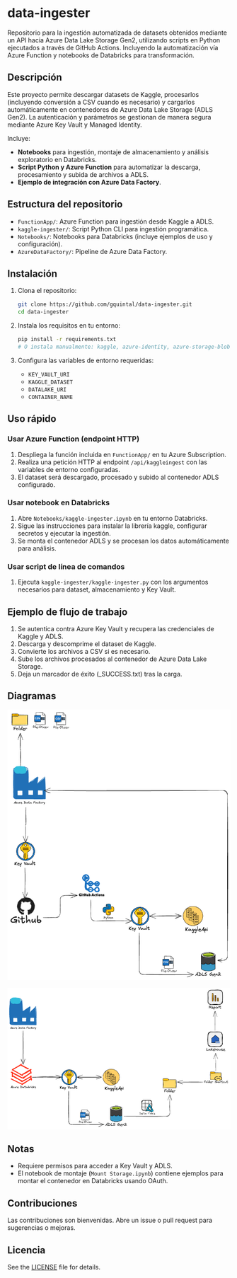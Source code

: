 # data-ingester

Repositorio para la ingestión automatizada de datasets obtenidos mediante un API hacia Azure Data Lake Storage Gen2, utilizando scripts en Python ejecutados a través de GitHub Actions. Incluyendo la automatización vía Azure Function y notebooks de Databricks para transformación.

## Descripción

Este proyecto permite descargar datasets de Kaggle, procesarlos (incluyendo conversión a CSV cuando es necesario) y cargarlos automáticamente en contenedores de Azure Data Lake Storage (ADLS Gen2). La autenticación y parámetros se gestionan de manera segura mediante Azure Key Vault y Managed Identity.

Incluye:
- **Notebooks** para ingestión, montaje de almacenamiento y análisis exploratorio en Databricks.
- **Script Python y Azure Function** para automatizar la descarga, procesamiento y subida de archivos a ADLS.
- **Ejemplo de integración con Azure Data Factory**.

## Estructura del repositorio

- `FunctionApp/`: Azure Function para ingestión desde Kaggle a ADLS.
- `kaggle-ingester/`: Script Python CLI para ingestión programática.
- `Notebooks/`: Notebooks para Databricks (incluye ejemplos de uso y configuración).
- `AzureDataFactory/`: Pipeline de Azure Data Factory.

## Instalación

1. Clona el repositorio:
   ```bash
   git clone https://github.com/gquintal/data-ingester.git
   cd data-ingester
   ```

2. Instala los requisitos en tu entorno:
   ```bash
   pip install -r requirements.txt
   # O instala manualmente: kaggle, azure-identity, azure-storage-blob, azure-keyvault-secrets, pandas, etc.
   ```

3. Configura las variables de entorno requeridas:
   - `KEY_VAULT_URI`
   - `KAGGLE_DATASET`
   - `DATALAKE_URI`
   - `CONTAINER_NAME`

## Uso rápido

### Usar Azure Function (endpoint HTTP)
1. Despliega la función incluida en `FunctionApp/` en tu Azure Subscription.
2. Realiza una petición HTTP al endpoint `/api/kaggleingest` con las variables de entorno configuradas.
3. El dataset será descargado, procesado y subido al contenedor ADLS configurado.

### Usar notebook en Databricks
1. Abre `Notebooks/kaggle-ingester.ipynb` en tu entorno Databricks.
2. Sigue las instrucciones para instalar la librería kaggle, configurar secretos y ejecutar la ingestión.
3. Se monta el contenedor ADLS y se procesan los datos automáticamente para análisis.

### Usar script de línea de comandos
1. Ejecuta `kaggle-ingester/kaggle-ingester.py` con los argumentos necesarios para dataset, almacenamiento y Key Vault.

## Ejemplo de flujo de trabajo

1. Se autentica contra Azure Key Vault y recupera las credenciales de Kaggle y ADLS.
2. Descarga y descomprime el dataset de Kaggle.
3. Convierte los archivos a CSV si es necesario.
4. Sube los archivos procesados al contenedor de Azure Data Lake Storage.
5. Deja un marcador de éxito (_SUCCESS.txt) tras la carga.

## Diagramas
![Diagrama de Arquitectura](./img/ADF-ADLS.png)

![Diagrama de Arquitectura](./img/ADF-Databricks.png)

## Notas

- Requiere permisos para acceder a Key Vault y ADLS.
- El notebook de montaje (`Mount Storage.ipynb`) contiene ejemplos para montar el contenedor en Databricks usando OAuth.

## Contribuciones

Las contribuciones son bienvenidas. Abre un issue o pull request para sugerencias o mejoras.

## Licencia

See the [LICENSE](https://github.com/gquintal/data-ingester/blob/main/LICENSE) file for details.
